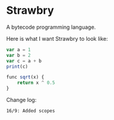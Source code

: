 # Strawbry
A bytecode programming language. 

Here is what I want Strawbry to look like:
```js
var a = 1
var b = 2
var c = a + b
print(c)

func sqrt(x) {
    return x ^ 0.5
}
```

Change log:
```
16/9: Added scopes
```